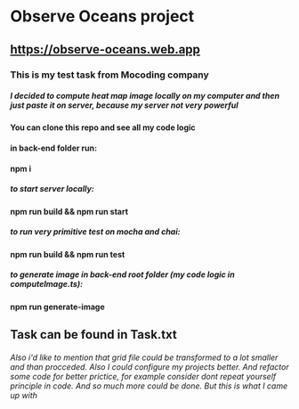 # Observe Oceans project

## https://observe-oceans.web.app

### This is my test task from Mocoding company

##### I decided to compute heat map image locally on my computer and then just paste it on server, because my server not very powerful

#### You can clone this repo and see all my code logic

#### in back-end folder run:

#### npm i

##### to start server locally:

#### npm run build && npm run start

##### to run very primitive test on mocha and chai:

#### npm run build && npm run test

##### to generate image in back-end root folder (my code logic in computeImage.ts):

#### npm run generate-image

## Task can be found in Task.txt

###### Also i'd like to mention that grid file could be transformed to a lot smaller and than procceded. Also I could configure my projects better. And refactor some code for better prictice, for example consider dont repeat yourself principle in code. And so much more could be done. But this is what I came up with
